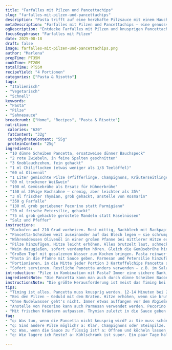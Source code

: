 ```yaml
---
title: "Farfalles mit Pilzen und Pancettachips"
slug: "farfalles-mit-pilzen-und-pancettachips"
description: "Pasta trifft auf eine herzhafte Pilzsauce mit einem Hauch Chili und einer cremigen Note. Pancetta wird kross gebacken, sorgt für Crunch und Tiefe. Frischer Rosmarin und geröstete Haselnüsse geben Aroma und Textur. Weißwein und etwas Brühe bilden die Basis für eine sämige Sauce. Parmesan rundet ab, noch mal extra als Flocken zum Schluss für das gewisse Etwas."
metaDescription: "Farfalles mit Pilzen und Pancettachips – eine genussvolle Kombination aus Pasta und herzhaftem Aroma. Ideal für feine, gesellige Abendessen."
ogDescription: "Entdecke Farfalles mit Pilzen und knusprigen Pancettachips. Ein Genuss für alle Pasta-Liebhaber; einfache Zubereitung, voller Geschmack."
focusKeyphrase: "Farfalles mit Pilzen"
date: 2025-08-18
draft: false
image: farfalles-mit-pilzen-und-pancettachips.png
author: "Marlena"
prepTime: PT35M
cookTime: PT20M
totalTime: PT55M
recipeYield: "4 Portionen"
categories: ["Pasta & Risotto"]
tags:
- "Italienisch"
- "Vegetarisch"
- "Schnell"
keywords:
- "Pasta"
- "Pilze"
- "Sahnesauce"
breadcrumb: ["Home", "Recipes", "Pasta & Risotto"]
nutrition: 
 calories: "620"
 fatContent: "32g"
 carbohydrateContent: "55g"
 proteinContent: "25g"
ingredients:
- "10 dünne Scheiben Pancetta, ersatzweise dünner Bauchspeck"
- "2 rote Zwiebeln, in feine Spalten geschnitten"
- "3 Knoblauchzehen, fein gehackt"
- "1 ml Chiliflocken (etwas weniger als 1/8 Teelöffel)"
- "60 ml Olivenöl"
- "1 Liter gemischte Pilze (Pfifferlinge, Champignons, Kräuterseitlinge), grob geschnitten"
- "80 ml trockener Weißwein"
- "100 ml Gemüsebrühe als Ersatz für Hühnerbrühe"
- "150 ml 20%ige Kochsahne – cremig, aber leichter als 35%"
- "3 ml frischer Thymian, grob gehackt, anstelle von Rosmarin"
- "350 g Farfalle"
- "130 ml grob geriebener Pecorino statt Parmigiano"
- "20 ml frische Petersilie, gehackt"
- "75 ml grob gehackte geröstete Mandeln statt Haselnüssen"
- "Salz und Pfeffer"
instructions:
- "Backofen auf 210 Grad vorheizen. Rost mittig, Backblech mit Backpapier auslegen."
- "Pancetta-Scheiben weit auseinander auf das Blech legen – sie schrumpfen stark, brauchen ca. 12-14 Minuten. Wenn sie knusprig und goldbraun sind, herausnehmen. Auf Küchenpapier abtropfen lassen, damit Fett abgeht. Nicht zu früh rausnehmen – wichtig: soll richtig knistern und fast knacken."
- "Währenddessen Olivenöl in einer großen Pfanne bei mittlerer Hitze erwärmen. Zwiebeln, Knoblauch und Chiliflocken rein, langsam anschwitzen. Keine Farbe—sondern weich und duftend, nach ca. 6 Minuten. Ständiges Rühren, sonst verbrennen sie schnell."
- "Pilze hinzufügen, Hitze leicht erhöhen. Alles brutzelt laut, schmeckt jetzt schon intensiv. Sobald die Pilze Flüssigkeit verlieren und anfangen zu bräunen, nach ca. 7-8 Minuten weiterbraten. Sie sollen Farbe bekommen, das Aroma entfaltet sich. Geduld, nicht zu viel rühren."
- "Wein dazugießen, sofort verdampfen hören. Gleich die Gemüsebrühe hinterhergeben. Gelegentlich umrühren, langsam soll die Flüssigkeit reduzieren und eine sämige Konsistenz entstehen – dauert 12 Minuten. Sahne zugeben, Thymian einstreuen. Noch ein paar Minuten köcheln lassen, bis Sauce dicklich und cremig wird. Abschmecken mit Salz und Pfeffer. Nicht zu wenig, die Sauce zieht in die Pasta."
- "Großen Topf mit gesalzenem Wasser zum Kochen bringen. Pasta reinwerfen, nicht zu lange kochen – bissfest, al dente. 9-10 Minuten reichen meist. Abgießen, etwas Kochwasser auffangen."
- "Pasta in die Pfanne mit Sauce geben. Parmesan und Petersilie hinzufügen. Alles gut vermengen, damit die Nudeln die Sauce schön aufnehmen. Wenn zu dick, mit etwas Nudelwasser verdünnen, bis die Konsistenz passt. Kurz ziehen lassen bei geringer Hitze."
- "Portionieren, in die Mitte jeder Portion 3 Kartoffelchips Pancetta stecken. Mit Parmesanflocken und den gerösteten Mandeln bestreuen. Die Nüsse sorgen für extra Crunch und nussige Frische."
- "Sofort servieren. Restliche Pancetta anders verwenden – z.B. im Salat oder als Snack, nicht schon kalt in Pasta legen, wird zäh."
introduction: "Pilze in Kombination mit Pasta? Immer eine sichere Bank, aber die Kunst ist die perfekte Balance zwischen Aromen, Texturen und der richtigen Sauce. Ich ersetze gerne den üblichen Rosmarin für Thymian – gibt eine frischere Note und passt wunderbar zu den Pilzen. Statt normaler Sahne nehme ich 20% – die Sauce bleibt cremig, aber nicht zu schwer. Pancetta wird in hauchdünnen Scheiben schön knusprig gebacken, das gibt ein tolles Geräusch und einen Kontrast zur weich-cremigen Pasta. Mandeln statt Haselnüssen? Ich mixe das gern mal durch, Mandeln sind aromatisch, aber neigen weniger dazu, bitter zu werden. Das Wichtigste: auf Sicht kochen, nicht blind nach Zeit, auf die Geräusche und den Geruch vertrauen. So wird daraus echtes Essen, nicht nur Pasta mit Sauce."
ingredientsNote: "Die Pancetta kann man auch durch dünne Scheiben Bacon oder Serrano ersetzen – das gibt einen leicht anderen, aber auch harmonischen Geschmack. Wenn Knoblauch nicht so beliebt ist, ruhig etwas weniger nehmen oder diese mit Knoblauchöl ersetzen. Statt Gemüsebrühe kann auch helle Hühnerbrühe genommen werden, wirkt etwas reichhaltiger. Olivenöl ist hier nicht nur Geschmacksträger, sondern sorgt für das nötige Bratfett beim Anbraten der Pilze. Mandeln vorher in der Pfanne ohne Fett leicht rösten, damit sie ihr Aroma besser entfalten. Frische Kräuter wie Thymian oder Rosmarin immer erst am Ende in die Sauce – Temperatur zu hoch? Bitterstoffe entstehen. Die Parmesanvariante: Pecorino statt Parmigiano ist salziger und etwas schärfer und bringt mehr Würze. Farfalle wegen Form und Oberfläche perfekt, aber auch Linguine oder Tagliatelle funktionieren."
instructionsNote: "Die größte Herausforderung ist meist das Timing bei der Pancetta. Sie darf nicht zu früh raus aus dem Ofen, sonst wird sie zäh und nicht richtig knusprig. Perfekte Farbe erkennbar an einem goldenen, fast durchsichtig knisternden Zustand. Bei den Pilzen auf die Flüssigkeit achten – zu viel Wasser, dann wird die Sauce wässrig. Lieber Stück für Stück nachgießen und reduzieren. Sauce ist zu dünn? Kurz offen köcheln lassen. Zu dick? Kochwasser nachgeben, aber sparsam. Nudelwasser immer aufbewahren: enthält Stärke, hilft der Sauce zu binden. Pasta aus dem Wasser nehmen, wenn sie noch minimal zu fest ist, zieht sie in der Sauce nach. Gut umrühren, damit sich alles verbindet, sonst schmeckt man nur Sauce oder nur Pasta. Vor dem Servieren ruhig kurz ruhen lassen, dann verschmelzen die Aromen. Und nicht vergessen - erst gegen Ende die Kräuter hinzufügen, damit sie frisch bleiben und nicht verkochen. So gelingen farbige, duftende, texturreiche Farfalle mit Pilzen und Pancettachips, die mit jedem Bissen überraschen."
tips:
- "Timing ist alles. Pancetta muss knusprig werden. 12-14 Minuten bei 210 Grad. Goldbraun ist das Zeichen. Aufpassen, dass sie nicht zu früh rauskommt. Bei falscher Farbe wird sie zäh."
- "Bei den Pilzen – Geduld mit dem Braten. Hitze erhöhen, wenn sie brutzeln. Farbigen Geruch wahrnehmen, das Aroma wechselt. Ständig rühren? Nein, nur hin und wieder. Sonst verlieren sie ihren Biss."
- "Ohne Nudelwasser geht's nicht. Immer etwas auffangen vor dem Abgießen. Es enthält Stärke, bindet die Sauce. Wenn sie zu dick ist, etwas Nudelwasser hinzufügen. Vorsicht, nicht übertreiben, peu à peu."
- "Anstelle von Pecorino kann auch Parmesan verwendet werden. Pecorino bringt mehr Würze, ist salziger. Für die, die es etwas milder mögen. Und für den Extra-Crunch – Mandeln vorher leicht rösten."
- "Mit frischen Kräutern aufpassen. Thymian zuletzt in die Sauce geben. Temperatur im Auge behalten, damit es nicht bitter wird. Mehr Aroma bleibt nur bei guter Handhabung. Aromen echtes Ergebnis."
faq:
- "q: Was tun, wenn die Pancetta nicht knusprig wird? a: Sie muss schön goldbraun sein. Zu früh rausnehmen? Danach wird sie zäh. Lass sie länger backen, geduldig bleiben."
- "q: Sind andere Pilze möglich? a: Klar, Champignons oder Steinpilze. Experimentieren. Pfifferlinge sind toll, aber geräucherte vielleicht auch. Schmeckt anders, aber spannend."
- "q: Was, wenn die Sauce zu flüssig ist? a: Öffnen und köcheln lassen. Ein bisschen Geduld. Alternativ etwas Stärke mit Wasser mischen. Das funktioniert auch gut."
- "q: Wie lagere ich Reste? a: Kühlschrank ist super. Ein paar Tage halten sie sich gut. Vor dem Wiedererhitzen etwas Brühe hinzufügen. So bleibt die Sauce nicht trocken."

---
```

